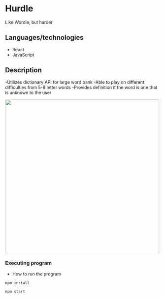 # Hurdle

Like Wordle, but harder

## Languages/technologies

* React
* JavaScript


## Description

-Utilizes dictionary API for large word bank
-Able to play on different difficulties from 5-8 letter words
-Provides definition if the word is one that is unknown to the user

<img src="src/demo/hurdle.gif" width="500">

### Executing program

* How to run the program

```
npm install
```

```
npm start 
```

